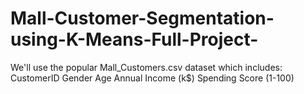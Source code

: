 # Mall-Customer-Segmentation-using-K-Means-Full-Project-
We'll use the popular Mall_Customers.csv dataset which includes:  CustomerID  Gender  Age  Annual Income (k$)  Spending Score (1-100)
